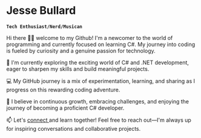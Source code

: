 # Jesse Bullard

**`Tech Enthusiast/Nerd/Musican`**

Hi there 👋🏾 welcome to my Github! I'm a newcomer to the world of programming and currently focused on learning C#. My journey into coding is fueled by curiosity and a genuine passion for technology.

🌱 I'm currently exploring the exciting world of C# and .NET development, eager to sharpen my skills and build meaningful projects.

💻 My GitHub journey is a mix of experimentation, learning, and sharing as I progress on this rewarding coding adventure.

🚀 I believe in continuous growth, embracing challenges, and enjoying the journey of becoming a proficient C# developer.

📫 Let's <a href="https://www.instagram.com/i.am.jessee/">connect </a> and learn together! Feel free to reach out—I'm always up for inspiring conversations and collaborative projects. 
